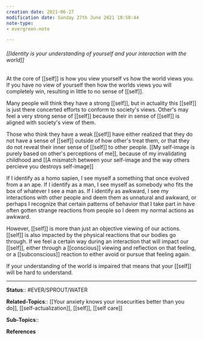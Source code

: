 ```yaml
---
creation date: 2021-06-27
modification date: Sunday 27th June 2021 18:50:44
note-type: 
- evergreen-note

---
```


###### [[Identity is your understanding of yourself and your interaction with the world]]

At the core of [[self]] is how you view yourself vs how the world views you. If you have no view of yourself then how the worlds views you will completely win, resulting in little to no sense of [[self]]. 

Many people will think they have a strong [[self]], but in actuality this [[self]] is just there concerted efforts to conform to society's views. Other's may feel a very strong sense of [[self]] because their in sense of [[self]] is aligned with society's view of them.

Those who think they have a weak [[self]] have either realized that they do not have a sense of [[self]] outside of how other's treat them, or that they do not reveal their inner sense of [[self]] to other people. [[My self-image is purely based on other's perceptions of me]], because of my invalidating childhood and [[A mismatch between your self-image and the way others percieve you destroys self-image]] 

If I identify as a homo sapien, I see myself a something that once evolved from a an ape. If I identify as a man, I see myself as somebody who fits the box of whatever I see a man as. If I identify as awkward, I see my interactions with other people and deem them as unnatural and awkward, or perhaps I recognize that certain patterns of behavior that I take part in have often gotten strange reactions from people so I deem my normal actions as awkward. 

However, [[self]] is more than just an objective viewing of our actions. [[self]] is also impacted by the physical reactions that our bodies go through. If we feel a certain way during an interaction that will impact our [[self]], either through a [[conscious]] viewing and reflection on that feeling, or a [[subconscious]] reaction to either avoid or pursue that feeling again. 

If your understanding of the world is impaired that means that your [[self]] will be hard to understand.

---

**Status**:: #EVER/SPROUT/WATER   

**Related-Topics**:: [[Your anxiety knows your insecurities better than you do]], [[self-actualization]], [[self]], [[self care]]
	
**Sub-Topics**::
	
**References**